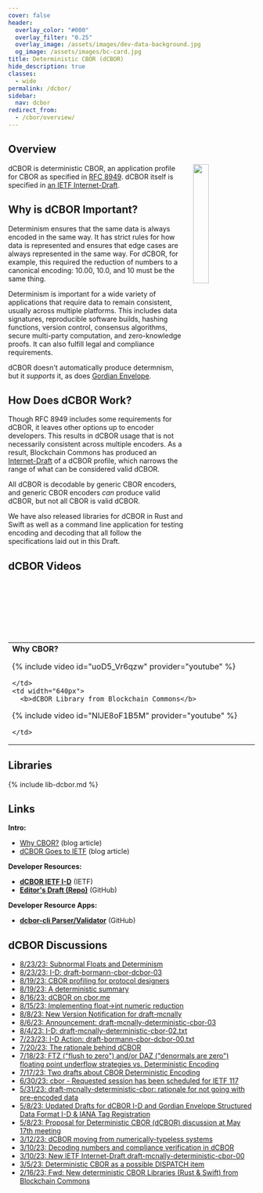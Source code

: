 ```yaml
---
cover: false
header:
  overlay_color: "#000"
  overlay_filter: "0.25"
  overlay_image: /assets/images/dev-data-background.jpg
  og_image: /assets/images/bc-card.jpg
title: Deterministic CBOR (dCBOR)
hide_description: true
classes:
  - wide
permalink: /dcbor/
sidebar:
  nav: dcbor
redirect_from:
  - /cbor/overview/
---
```


## Overview

<a href="/core-stack/"><img src="https://developer.blockchaincommons.com/assets/images/bc-stack-core-dcbor.png" style="float: right; margin-left: 20px;" width="25%"></a>

dCBOR is deterministic CBOR, an application profile for CBOR as specified in [RFC
8949](https://www.rfc-editor.org/rfc/rfc8949.html#name-deterministically-encoded-c). dCBOR
itself is specified in [an IETF
Internet-Draft](https://datatracker.ietf.org/doc/draft-mcnally-deterministic-cbor/).

## Why is dCBOR Important?

Determinism ensures that the same data is always encoded in the same
way. It has strict rules for how data is represented and ensures that
edge cases are always represented in the same way. For dCBOR, for
example, this required the reduction of numbers to a canonical
encoding: 10.00, 10.0, and 10 must be the same thing.

Determinism is important for a wide variety of applications that
require data to remain consistent, usually across multiple
platforms. This includes data signatures, reproducible software
builds, hashing functions, version control, consensus algorithms,
secure multi-party computation, and zero-knowledge proofs. It can also
fulfill legal and compliance requirements.

dCBOR doesn't automatically produce determnism, but it _supports_ it,
as does [Gordian Envelope](/envelope/).

## How Does dCBOR Work?

Though RFC 8949 includes some requirements for dCBOR, it leaves other
options up to encoder developers. This results in dCBOR usage that is
not necessarily consistent across multiple encoders. As a result,
Blockchain Commons has produced an
[Internet-Draft](https://datatracker.ietf.org/doc/draft-mcnally-deterministic-cbor/)
of a dCBOR profile, which narrows the range of what can be considered
valid dCBOR.

All dCBOR is decodable by generic CBOR encoders, and generic CBOR
encoders *can* produce valid dCBOR, but not all CBOR is valid dCBOR.

We have also released libraries for dCBOR in Rust and Swift as well as
a command line application for testing encoding and decoding that all
follow the specifications laid out in this Draft.

## dCBOR Videos


<table width="100%">
  <tr>
    <td width="640px">
      <b>Why CBOR?</b>

{% include video id="uoD5_Vr6qzw" provider="youtube" %}

    </td>
    <td width="640px">
      <b>dCBOR Library from Blockchain Commons</b>

{% include video id="NlJE8oF1B5M" provider="youtube" %}

    </td>
  </tr>
</table>

## Libraries

{% include lib-dcbor.md %}

## Links

**Intro:**

* [Why CBOR?](https://www.blockchaincommons.com/introduction/Why-CBOR/) (blog article)
* [dCBOR Goes to IETF](https://www.blockchaincommons.com/specifications/dCBOR-IETF/) (blog article)

**Developer Resources:**

* [**dCBOR IETF I-D**](https://datatracker.ietf.org/doc/draft-mcnally-deterministic-cbor/) (IETF)
* [**Editor's Draft (Repo)**](https://github.com/BlockchainCommons/WIPs-IETF-draft-deterministic-cbor) (GitHub)

**Developer Resource Apps:**

* [**dcbor-cli Parser/Validator**](https://github.com/BlockchainCommons/dcbor-cli) (GitHub)

## dCBOR Discussions

* [8/23/23: Subnormal Floats and Determinism](https://mailarchive.ietf.org/arch/browse/cbor/?gbt=1&index=cCMYMTnL56XEHr4N28ihvuSiC70)
* [8/23/23: I-D: draft-bormann-cbor-dcbor-03](https://mailarchive.ietf.org/arch/browse/cbor/?gbt=1&index=ttHEFxoyEt_alghRULGlsGz1aAw)
* [8/19/23: CBOR profiling for protocol designers](https://mailarchive.ietf.org/arch/browse/cbor/?gbt=1&index=lOwV0RBVb9eiLC1PN9PpgjTwSHs)
* [8/19/23: A deterministic summary](https://mailarchive.ietf.org/arch/browse/cbor/?gbt=1&index=JfOG5zIHBzeVsXem6l6YgMVuoYs)
* [8/16/23: dCBOR on cbor.me](https://mailarchive.ietf.org/arch/browse/cbor/?gbt=1&index=B8CWOhNdPjopvV13C8PeKTzOVWo)
* [8/15/23: Implementing float->int numeric reduction](https://mailarchive.ietf.org/arch/browse/cbor/?gbt=1&index=9s8VA5pfLdfv7Xs3LhwPLhkvI1M)
* [8/8/23: New Version Notification for draft-mcnally](https://mailarchive.ietf.org/arch/browse/cbor/?gbt=1&index=uqLJuY_o8QWmqzDwyrbOgrPsInc)
* [8/6/23: Announcement: draft-mcnally-deterministic-cbor-03](https://mailarchive.ietf.org/arch/browse/cbor/?gbt=1&index=AmYT-P4ZCuD2NJuAoflQ1YLCrOY)
* [8/4/23: I-D: draft-mcnally-deterministic-cbor-02.txt](https://mailarchive.ietf.org/arch/browse/cbor/?gbt=1&index=yW2l8Sj3FkN1Y-mIUPKSEULXm1s)
* [7/23/23: I-D Action: draft-bormann-cbor-dcbor-00.txt](https://mailarchive.ietf.org/arch/browse/cbor/?gbt=1&index=ytaPD8bIz51osYXYMJyjMh6zOa8)
* [7/20/23: The rationale behind dCBOR](https://mailarchive.ietf.org/arch/browse/cbor/?gbt=1&index=4PBVtODXMNT2oZboae9BBNiplJk)
* [7/18/23: FTZ ("flush to zero") and/or DAZ ("denormals are zero") floating point underflow strategies vs. Deterministic Encoding](https://mailarchive.ietf.org/arch/browse/cbor/?gbt=1&index=MBll512W81zsMiEtxYvugDKrVVA)
* [7/17/23: Two drafts about CBOR Deterministic Encoding](https://mailarchive.ietf.org/arch/browse/cbor/?gbt=1&index=OP7-Vq0cUjaS7qpP831lJkCk5BI)
* [6/30/23: cbor - Requested session has been scheduled for IETF 117](https://mailarchive.ietf.org/arch/browse/cbor/?gbt=1&index=X4K-UjBZP6wxxZdWgBYEfCp2vH4)
* [5/31/23: draft-mcnally-deterministic-cbor: rationale for not going with pre-encoded data](https://mailarchive.ietf.org/arch/msg/cbor/X4K-UjBZP6wxxZdWgBYEfCp2vH4/)
* [5/8/23: Updated Drafts for dCBOR I-D and Gordian Envelope Structured Data Format I-D & IANA Tag Registration](https://mailarchive.ietf.org/arch/msg/cbor/DOUxXB-IMTPtvDeGh13ob-IjJsE/)
* [5/8/23:  Proposal for Deterministic CBOR (dCBOR) discussion at May 17th meeting](https://mailarchive.ietf.org/arch/msg/cbor/G1oXN5DlSpAt7TI5re-fb1lL69I/)
* [3/12/23: dCBOR moving from numerically-typeless systems](https://mailarchive.ietf.org/arch/msg/cbor/aiGvqw1-sQWJ4pXY3zzQuWwNVzE/)
* [3/10/23: Decoding numbers and compliance verification in dCBOR](https://mailarchive.ietf.org/arch/msg/cbor/LUQ0lMaAA1ADGuRtb1VLahnlQUg/)
* [3/10/23: New IETF Internet-Draft draft-mcnally-deterministic-cbor-00](https://mailarchive.ietf.org/arch/msg/cbor/fnz_F5lQNiDiTJFAaJGB3YJdPik/)
* [3/5/23: Deterministic CBOR as a possible DISPATCH item](https://mailarchive.ietf.org/arch/msg/cbor/qMAOUa8-wIZn5Ts2_53VunGu7Co/)
* [2/16/23: Fwd: New deterministic CBOR Libraries (Rust & Swift) from Blockchain Commons](https://mailarchive.ietf.org/arch/msg/cbor/l7nzQHFjfpK9nfBOHiQ1L-Rr558/)

